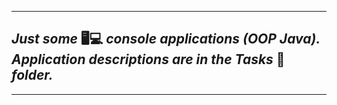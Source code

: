 ***
## _Just some_ 🖥️💻 _console applications (OOP Java). Application descriptions are in the Tasks_ 📁 _folder._
***
